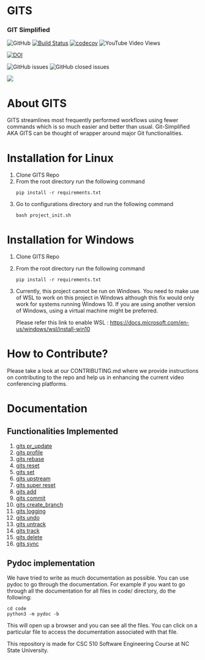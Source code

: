 
# GITS 
### GIT Simplified

![GitHub](https://img.shields.io/github/license/harshitpatel96/GITS)
[![Build Status](https://travis-ci.com/harshitpatel96/GITS.svg?branch=master)](https://travis-ci.com/harshitpatel96/GITS)
[![codecov](https://codecov.io/gh/harshitpatel96/GITS/branch/master/graph/badge.svg?token=G6RG52G2YO)](https://codecov.io/gh/harshitpatel96/GITS/)
![YouTube Video Views](https://img.shields.io/youtube/views/6Y8_RQecnZ8?style=social)

[![DOI](https://zenodo.org/badge/295480790.svg)](https://zenodo.org/badge/latestdoi/295480790)

![GitHub issues](https://img.shields.io/github/issues/harshitpatel96/GITS)
![GitHub closed issues](https://img.shields.io/github/issues-closed/harshitpatel96/GITS)

[![](https://img.youtube.com/vi/6Y8_RQecnZ8/hqdefault.jpg)](https://youtu.be/6Y8_RQecnZ8 "GITS demo")

# About GITS
GITS streamlines most frequently performed workflows using fewer commands which is so much easier and better than usual.
Git-Simplified AKA GITS can be thought of wrapper around major Git functionalities.

# Installation for Linux
1. Clone GITS Repo
2. From the root directory run the following command
    ```
    pip install -r requirements.txt
    ```
3. Go to configurations directory and run the following command
    ```
    bash project_init.sh
    ```
   
# Installation for Windows
1. Clone GITS Repo
2. From the root directory run the following command
    ```
    pip install -r requirements.txt
    ```
3. Currently, this project cannot be run on Windows. You need to make use of WSL to work on this project in Windows 
although this fix would only work for systems running Windows 10. If you are using another version of Windows, using a 
virtual machine might be preferred.

    Please refer this link to enable WSL : https://docs.microsoft.com/en-us/windows/wsl/install-win10

# How to Contribute?
Please take a look at our CONTRIBUTING.md where we provide instructions on contributing to the repo and help us in enhancing the current video conferencing platforms.

# Documentation
## Functionalities Implemented
1. [gits pr_update](https://github.com/harshitpatel96/GITS/blob/master/docs/pr_update.md)
2. [gits profile](https://github.com/harshitpatel96/GITS/blob/master/docs/profile.md)
3. [gits rebase](https://github.com/harshitpatel96/GITS/blob/master/docs/rebase.md)
4. [gits reset](https://github.com/harshitpatel96/GITS/blob/master/docs/reset.md)
5. [gits set](https://github.com/harshitpatel96/GITS/blob/master/docs/set.md)
6. [gits upstream](https://github.com/harshitpatel96/GITS/blob/master/docs/upstream.md)
7. [gits super reset](https://github.com/harshitpatel96/GITS/blob/master/docs/super_reset.md)
8. [gits add](https://github.com/harshitpatel96/GITS/blob/master/docs/add.md)
9. [gits commit](https://github.com/harshitpatel96/GITS/blob/master/docs/commit.md)
10. [gits create_branch](https://github.com/harshitpatel96/GITS/blob/master/docs/create_branch.md)
11. [gits logging](https://github.com/harshitpatel96/GITS/blob/master/docs/logging.md)
12. [gits undo](https://github.com/harshitpatel96/GITS/blob/master/docs/undo.md)
13. [gits untrack](https://github.com/harshitpatel96/GITS/blob/master/docs/untrack.md)
14. [gits track](https://github.com/harshitpatel96/GITS/blob/master/docs/track.md)
15. [gits delete](https://github.com/harshitpatel96/GITS/blob/master/docs/delete.md)
16. [gits sync](https://github.com/harshitpatel96/GITS/blob/master/docs/sync.md)
## Pydoc implementation
We have tried to write as much documentation as possible. You can use pydoc to go through the documentation. 
For example if you want to go through all the documentation for all files in code/ directory, do the following: 

`cd code`<br>
`python3 -m pydoc -b `

This will open up a browser and you can see all the files. You can click on a particular file to access the 
documentation associated with that file.

This repository is made for CSC 510 Software Engineering Course at NC State University.


